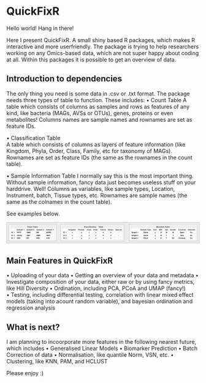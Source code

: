 # QuickFixR
Hello world! Hang in there! 

Here I present QuickFixR. A small shiny based R packages, which makes R interactive and more userfriendly. The package is trying to help researchers working on any Omics-based data, which are not super happy about coding at all. Within this packages it is possible to get an overview of data.

## Introduction to dependencies

The only thing you need is some data in .csv or .txt format. The package needs three types of table to function. 
These includes:
• Count Table
    A table which consists of columns as samples and rows as features of any kind, like bacteria (MAGs, AVSs or OTUs), genes, proteins or even metabolites!
    Columns names are sample names and rownames are set as feature IDs.

• Classification Table    
  A table which consists of columns as layers of feature information (like Kingdom, Phyla, Order, Class, Family, etc for taxonomy of MAGs). Rownames are set as       feature IDs (the same as the rownames in the count table). 

• Sample Information Table
  I normally say this is the most important thing. Without sample information, fancy data just becomes useless stuff on your harddrive. Well! Columns as variables,   like sample types, Location, Instrument, batch, Tissue types, etc. 
  Rownames are sample names (the same as the colnames in the count table).

See examples below. 

![alt text](https://github.com/JacobAgerbo/QuickFixR/blob/main/inst/shiny/www/data_example.png)

## Main Features in QuickFixR
• Uploading of your data
• Getting an overview of your data and metadata
• Investigate composition of your data, either raw or by using fancy metrics, like Hill Diversity
• Ordination, including PCA, PCoA and UMAP (fancy!)
• Testing, including differential testing, correlation with linear mixed effect models (taking into acount random variable), and bayesian ordination and regression   analysis

## What is next?

I am planning to incoorporate more features in the following nearest future, which includes
• Generalised Linear Models
• Biomarker Prediction
• Batch Correction of data
• Normalisation, like quantile Norm, VSN, etc.
• Clustering, like KNN, PAM, and HCLUST

Please enjoy :) 
